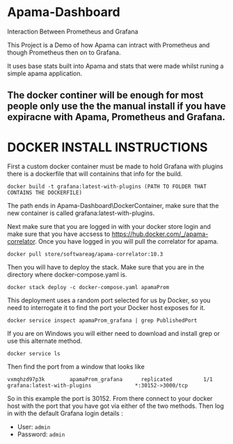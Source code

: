 # Apama-Dashboard
Interaction Between Prometheus and Grafana

This Project is a Demo of how Apama can intract with Prometheus and though Prometheus then on to Grafana. 

It uses base stats built into Apama and stats that were made whilst runing a simple apama application.

## The docker continer will be enough for most people only use the the manual install if you have expiracne with Apama, Prometheus and Grafana.

# DOCKER INSTALL INSTRUCTIONS

First a custom docker container must be made to hold Grafana with plugins there is a dockerfile that will containins that info for the build.
```
docker build -t grafana:latest-with-plugins (PATH TO FOLDER THAT CONTAINS THE DOCKERFILE)
```
The path ends in Apama-Dashboard\DockerContainer, make sure that the new container is called grafana:latest-with-plugins.

Next make sure that you are logged in with your docker store login and make sure that you have accsess to https://hub.docker.com/_/apama-correlator. 
Once you have logged in you will pull the correlator for apama.
```
docker pull store/softwareag/apama-correlator:10.3
```
Then you will have to deploy the stack. Make sure that you are in the directory where docker-compose.yaml is.
```
docker stack deploy -c docker-compose.yaml apamaProm
```

This deployment uses a random port selected for us by Docker, so you need to interrogate it to find the port your Docker host exposes for it.
```
docker service inspect apamaProm_grafana | grep PublishedPort
```
If you are on Windows you will either need to download and install grep or use this alternate method.
```
docker service ls
```
Then find the port from a window that looks like
```
vxmqhzd97p3k        apamaProm_grafana      replicated          1/1                 grafana:latest-with-plugins              *:30152->3000/tcp
```
So in this example the port is 30152.
From there connect to your docker host with the port that you have got via either of the two methods.
Then log in with the default Grafana login details :
* User: `admin`
* Password: `admin`